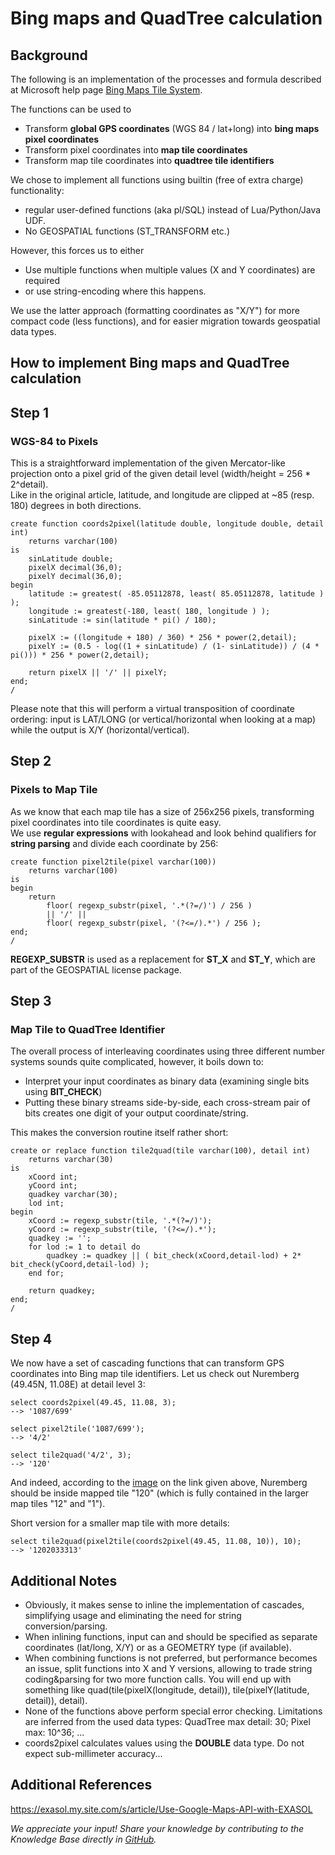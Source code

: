 # Bing maps and QuadTree calculation 
## Background

The following is an implementation of the processes and formula described at Microsoft help page [Bing Maps Tile System](https://msdn.microsoft.com/en-us/library/bb259689.aspx).

The functions can be used to

* Transform **global GPS coordinates** (WGS 84 / lat+long) into **bing maps pixel coordinates**
* Transform pixel coordinates into **map tile coordinates**
* Transform map tile coordinates into **quadtree tile identifiers**

We chose to implement all functions using builtin (free of extra charge) functionality:

* regular user-defined functions (aka pl/SQL) instead of Lua/Python/Java UDF.
* No GEOSPATIAL functions (ST_TRANSFORM etc.)

However, this forces us to either

* Use multiple functions when multiple values (X and Y coordinates) are required
* or use string-encoding where this happens.

We use the latter approach (formatting coordinates as "X/Y") for more compact code (less functions), and for easier migration towards geospatial data types.

## How to implement Bing maps and QuadTree calculation

## Step 1

### WGS-84 to Pixels

This is a straightforward implementation of the given Mercator-like projection onto a pixel grid of the given detail level (width/height = 256 * 2^detail).  
Like in the original article, latitude, and longitude are clipped at ~85 (resp. 180) degrees in both directions.


```"code
create function coords2pixel(latitude double, longitude double, detail int)
	returns varchar(100)
is
	sinLatitude double;
	pixelX decimal(36,0);
	pixelY decimal(36,0);
begin
	latitude := greatest( -85.05112878, least( 85.05112878, latitude ) );
	longitude := greatest(-180, least( 180, longitude ) );
	sinLatitude := sin(latitude * pi() / 180);

	pixelX := ((longitude + 180) / 360) * 256 * power(2,detail);
	pixelY := (0.5 - log((1 + sinLatitude) / (1- sinLatitude)) / (4 * pi())) * 256 * power(2,detail);

	return pixelX || '/' || pixelY;
end;
/
```
Please note that this will perform a virtual transposition of coordinate ordering: input is LAT/LONG (or vertical/horizontal when looking at a map) while the output is X/Y (horizontal/vertical).

## Step 2

### Pixels to Map Tile

As we know that each map tile has a size of 256x256 pixels, transforming pixel coordinates into tile coordinates is quite easy.  
We use **regular expressions** with lookahead and look behind qualifiers for **string parsing** and divide each coordinate by 256:


```"code
create function pixel2tile(pixel varchar(100))
	returns varchar(100)
is
begin
	return 
		floor( regexp_substr(pixel, '.*(?=/)') / 256 )
		|| '/' ||
		floor( regexp_substr(pixel, '(?<=/).*') / 256 );
end;
/
```
**REGEXP_SUBSTR** is used as a replacement for **ST_X** and **ST_Y**, which are part of the GEOSPATIAL license package.

## Step 3

### Map Tile to QuadTree Identifier

The overall process of interleaving coordinates using three different number systems sounds quite complicated, however, it boils down to:

* Interpret your input coordinates as binary data (examining single bits using **BIT_CHECK**)
* Putting these binary streams side-by-side, each cross-stream pair of bits creates one digit of your output coordinate/string.

This makes the conversion routine itself rather short:


```"code
create or replace function tile2quad(tile varchar(100), detail int)
	returns varchar(30)
is
	xCoord int;
	yCoord int;
	quadkey varchar(30);
	lod int;
begin
	xCoord := regexp_substr(tile, '.*(?=/)');
	yCoord := regexp_substr(tile, '(?<=/).*');
	quadkey := '';
	for lod := 1 to detail do
		quadkey := quadkey || ( bit_check(xCoord,detail-lod) + 2* bit_check(yCoord,detail-lod) );
	end for;

	return quadkey;
end;
/
```
## Step 4

We now have a set of cascading functions that can transform GPS coordinates into Bing map tile identifiers. Let us check out Nuremberg (49.45N, 11.08E) at detail level 3:


```"code
select coords2pixel(49.45, 11.08, 3);
--> '1087/699'

select pixel2tile('1087/699');
--> '4/2'

select tile2quad('4/2', 3);
--> '120'
```
And indeed, according to the [image](https://msdn.microsoft.com/dynimg/IC96238.jpg) on the link given above, Nuremberg should be inside mapped tile "120" (which is fully contained in the larger map tiles "12" and "1").

Short version for a smaller map tile with more details:


```"code
select tile2quad(pixel2tile(coords2pixel(49.45, 11.08, 10)), 10); 
--> '1202033313' 
```
## Additional Notes

* Obviously, it makes sense to inline the implementation of cascades, simplifying usage and eliminating the need for string conversion/parsing.
* When inlining functions, input can and should be specified as separate coordinates (lat/long, X/Y) or as a GEOMETRY type (if available).
* When combining functions is not preferred, but performance becomes an issue, split functions into X and Y versions, allowing to trade string coding&parsing for two more function calls. You will end up with something like quad(tile(pixelX(longitude, detail)), tile(pixelY(latitude, detail)), detail).
* None of the functions above perform special error checking. Limitations are inferred from the used data types: QuadTree max detail: 30; Pixel max: 10^36; ...
* coords2pixel calculates values using the **DOUBLE** data type. Do not expect sub-millimeter accuracy...

## Additional References

<https://exasol.my.site.com/s/article/Use-Google-Maps-API-with-EXASOL>

*We appreciate your input! Share your knowledge by contributing to the Knowledge Base directly in [GitHub](https://github.com/exasol/public-knowledgebase).* 
